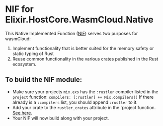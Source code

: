# NIF for Elixir.HostCore.WasmCloud.Native
This Native Implemented Function ([NIF](https://www.erlang.org/doc/tutorial/nif.html)) serves two purposes for wasmCloud:
1. Implement functionality that is better suited for the memory safety or static typing of Rust
2. Reuse common functionality in the various crates published in the Rust ecosystem.

## To build the NIF module:

- Make sure your projects `mix.exs` has the `:rustler` compiler listed in the `project` function: `compilers: [:rustler] ++ Mix.compilers()` If there already is a `:compilers` list, you should append `:rustler` to it.
- Add your crate to the `rustler_crates` attribute in the `project function. [See here](https://hexdocs.pm/rustler/basics.html#crate-configuration).
- Your NIF will now build along with your project.
